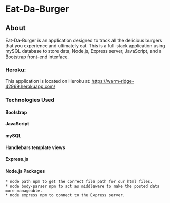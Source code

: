 # Eat-Da-Burger

## About
Eat-Da-Burger is an application designed to track all the delicious burgers that you experience and ultimately eat. This is a full-stack application using mySQL database to store data, Node.js, Express server, JavaScript, and a Bootstrap front-end interface.

### Heroku:
This application is located on Heroku at: https://warm-ridge-42969.herokuapp.com/ 


### Technologies Used
#### Bootstrap
#### JavaScript
#### mySQL
#### Handlebars template views
#### Express.js
#### Node.js Packages
    * node path npm to get the correct file path for our html files.
    * node body-parser npm to act as middleware to make the posted data more manageable.
    * node express npm to connect to the Express server.